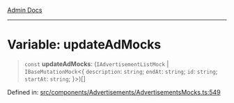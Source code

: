 [Admin Docs](/)

---

# Variable: updateAdMocks

> `const` **updateAdMocks**: (`IAdvertisementListMock` \| `IBaseMutationMock`\<\{ `description`: `string`; `endAt`: `string`; `id`: `string`; `startAt`: `string`; \}\>)[]

Defined in: [src/components/Advertisements/AdvertisementsMocks.ts:549](https://github.com/PalisadoesFoundation/talawa-admin/blob/main/src/components/Advertisements/AdvertisementsMocks.ts#L549)

